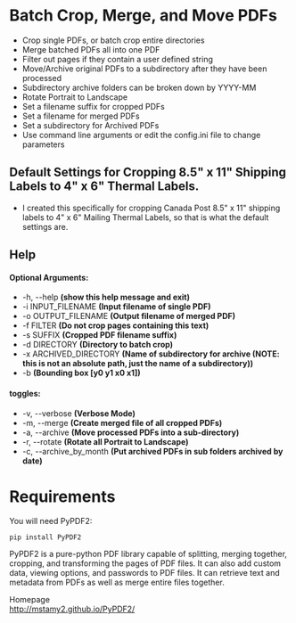 # Batch Crop, Merge, and Move PDFs

- Crop single PDFs, or batch crop entire directories
- Merge batched PDFs all into one PDF
- Filter out pages if they contain a user defined string
- Move/Archive original PDFs to a subdirectory after they have been processed
- Subdirectory archive folders can be broken down by YYYY-MM
- Rotate Portrait to Landscape
- Set a filename suffix for cropped PDFs
- Set a filename for merged PDFs
- Set a subdirectory for Archived PDFs
- Use command line arguments or edit the config.ini file to change parameters

## Default Settings for Cropping 8.5" x 11" Shipping Labels to 4" x 6" Thermal Labels.

- I created this specifically for cropping Canada Post 8.5" x 11" shipping labels to 4" x 6" Mailing Thermal Labels, so that is what the default settings are.

## Help

#### Optional Arguments:
- -h, --help **(show this help message and exit)**
- -i INPUT_FILENAME **(Input filename of single PDF)**
- -o OUTPUT_FILENAME **(Output filename of merged PDF)**
- -f FILTER **(Do not crop pages containing this text)**
- -s SUFFIX **(Cropped PDF filename suffix)**
- -d DIRECTORY **(Directory to batch crop)**
- -x ARCHIVED_DIRECTORY **(Name of subdirectory for archive (NOTE: this is not an absolute path, just the name of a subdirectory))**
- -b **(Bounding box [y0 y1 x0 x1])**

#### toggles:
- -v, --verbose         **(Verbose Mode)**
- -m, --merge           **(Create merged file of all cropped PDFs)**
- -a, --archive         **(Move processed PDFs into a sub-directory)**
- -r, --rotate          **(Rotate all Portrait to Landscape)**
- -c, --archive_by_month  **(Put archived PDFs in sub folders archived by date)**

# Requirements

You will need PyPDF2:

`pip install PyPDF2`

PyPDF2 is a pure-python PDF library capable of splitting, merging together, cropping, and transforming the pages of PDF files. It can also add custom data, viewing options, and passwords to PDF files. It can retrieve text and metadata from PDFs as well as merge entire files together.

Homepage  
http://mstamy2.github.io/PyPDF2/
